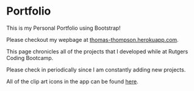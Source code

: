 # Portfolio
This is my Personal Portfolio using Bootstrap!

Please checkout my wepbage at [thomas-thompson.herokuapp.com](http://thomas-thompson.herokuapp.com/).

This page chronicles all of the projects that I developed while at Rutgers Coding Bootcamp.

Please check in periodically since I am constantly adding new projects.

All of the clip art icons in the app can be found [here](http://www.flaticon.com/).
